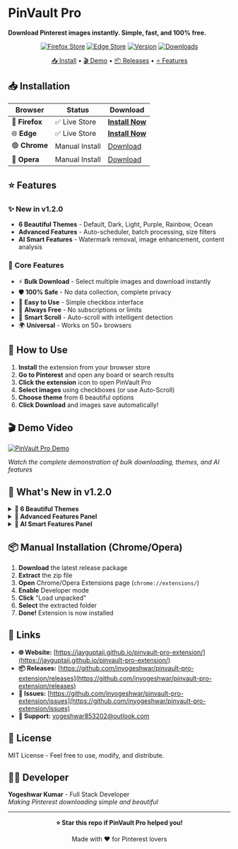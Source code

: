 # PinVault Pro

**Download Pinterest images instantly. Simple, fast, and 100% free.**

<div align="center">

[![Firefox Store](https://img.shields.io/badge/Firefox-Live%20Store-FF7139?style=flat&logo=firefox&logoColor=white)](https://addons.mozilla.org/addon/pinvault-pro/)
[![Edge Store](https://img.shields.io/badge/Edge-Live%20Store-0078D4?style=flat&logo=microsoftedge&logoColor=white)](https://microsoftedge.microsoft.com/addons/detail/iijgkgkhgokhbajjppnnejepnmlakbgb)
[![Version](https://img.shields.io/badge/Version-1.2.0-brightgreen?style=flat)](https://github.com/inyogeshwar/pinvault-pro-extension/releases/latest)
[![Downloads](https://img.shields.io/github/downloads/inyogeshwar/pinvault-pro-extension/total?style=flat&logo=download&logoColor=white)](https://github.com/inyogeshwar/pinvault-pro-extension/releases)

[📥 Install](#-installation) • [🎬 Demo](https://youtu.be/ie2gPVA_SHc) • [📦 Releases](https://github.com/inyogeshwar/pinvault-pro-extension/releases) • [⭐ Features](#-features)

</div>

## 📥 Installation

| Browser | Status | Download |
|---------|--------|----------|
| 🦊 **Firefox** | ✅ Live Store | **[Install Now](https://addons.mozilla.org/addon/pinvault-pro/)** |
| 🌐 **Edge** | ✅ Live Store | **[Install Now](https://microsoftedge.microsoft.com/addons/detail/iijgkgkhgokhbajjppnnejepnmlakbgb)** |
| 🟢 **Chrome** | Manual Install | [Download](https://github.com/inyogeshwar/pinvault-pro-extension/releases/latest) |
| 🔴 **Opera** | Manual Install | [Download](https://github.com/inyogeshwar/pinvault-pro-extension/releases/latest) |

## ⭐ Features

### ✨ **New in v1.2.0**
- **6 Beautiful Themes** - Default, Dark, Light, Purple, Rainbow, Ocean
- **Advanced Features** - Auto-scheduler, batch processing, size filters
- **AI Smart Features** - Watermark removal, image enhancement, content analysis

### 🎯 **Core Features**
- ⚡ **Bulk Download** - Select multiple images and download instantly
- 🛡️ **100% Safe** - No data collection, complete privacy
- 🎯 **Easy to Use** - Simple checkbox interface
- 💎 **Always Free** - No subscriptions or limits
- 🤖 **Smart Scroll** - Auto-scroll with intelligent detection
- 🌍 **Universal** - Works on 50+ browsers

## 🚀 How to Use

1. **Install** the extension from your browser store
2. **Go to Pinterest** and open any board or search results
3. **Click the extension** icon to open PinVault Pro
4. **Select images** using checkboxes (or use Auto-Scroll)
5. **Choose theme** from 6 beautiful options
6. **Click Download** and images save automatically!

## 🎬 Demo Video

[![PinVault Pro Demo](https://img.youtube.com/vi/ie2gPVA_SHc/maxresdefault.jpg)](https://youtu.be/ie2gPVA_SHc)

*Watch the complete demonstration of bulk downloading, themes, and AI features*

## 🌟 What's New in v1.2.0

<details>
<summary><strong>🎨 6 Beautiful Themes</strong></summary>

- **Default** - Classic Pinterest gradient
- **Dark** - Night-friendly interface  
- **Light** - Clean and minimal
- **Purple** - Creative workflow theme
- **Rainbow** - Vibrant and energetic
- **Ocean** - Calm blue tones

</details>

<details>
<summary><strong>🚀 Advanced Features Panel</strong></summary>

- **Auto-Download Scheduler** - Set automatic download times
- **Batch Processing** - Process multiple image sets
- **Image Size Filter** - Filter by dimensions
- **Duplicate Detection** - Skip duplicate images
- **Auto-Tagging** - Add metadata tags
- **Custom Save Locations** - Choose download folders

</details>

<details>
<summary><strong>🤖 AI Smart Features Panel</strong></summary>

- **Smart Watermark Removal** - AI-powered detection & removal
- **Auto Image Enhancement** - Improve image quality
- **Content Analysis** - Analyze and categorize images
- **Smart Retry Logic** - Intelligent retry for failures
- **Mobile Optimization** - Optimize for mobile devices
- **Multi-Language Support** - Multiple interface languages

</details>

## 📦 Manual Installation (Chrome/Opera)

1. **Download** the latest release package
2. **Extract** the zip file
3. **Open** Chrome/Opera Extensions page (`chrome://extensions/`)
4. **Enable** Developer mode
5. **Click** "Load unpacked"
6. **Select** the extracted folder
7. **Done!** Extension is now installed

## 🔗 Links

- **🌐 Website:** [https://jayguptaji.github.io/pinvault-pro-extension/](https://jayguptaji.github.io/pinvault-pro-extension/)
- **📦 Releases:** [https://github.com/inyogeshwar/pinvault-pro-extension/releases](https://github.com/inyogeshwar/pinvault-pro-extension/releases)
- **🐛 Issues:** [https://github.com/inyogeshwar/pinvault-pro-extension/issues](https://github.com/inyogeshwar/pinvault-pro-extension/issues)
- **💬 Support:** [yogeshwar853202@outlook.com](mailto:yogeshwar853202@outlook.com)

## 📄 License

MIT License - Feel free to use, modify, and distribute.

## 👨‍💻 Developer

**Yogeshwar Kumar** - Full Stack Developer  
*Making Pinterest downloading simple and beautiful*

---

<div align="center">

**⭐ Star this repo if PinVault Pro helped you!**

Made with ❤️ for Pinterest lovers

</div>
